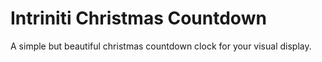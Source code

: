# Intriniti Christmas Countdown
A simple but beautiful christmas countdown clock for your visual display.
